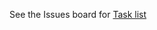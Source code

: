 See the Issues board for [Task list](http://gitlab.com/opentasmania/osm-osrm-server/-/issues/?sort=created_date&state=opened&type%5B%5D=task&first_page_size=20)